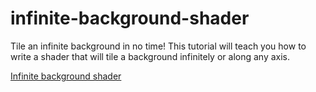 # infinite-background-shader
Tile an infinite background in no time! This tutorial will teach you how to write a shader that will tile a background infinitely or along any axis.

[Infinite background shader](https://learn-monogame.github.io/tutorial/infinite-background-shader/)
